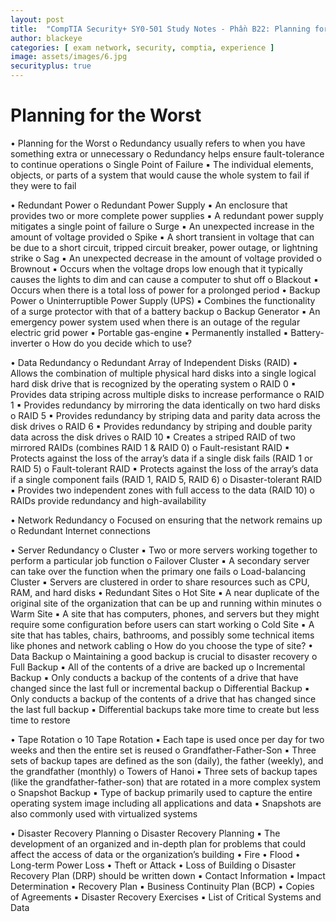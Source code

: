 ```yaml
---
layout: post
title:  "CompTIA Security+ SY0-501 Study Notes - Phần B22: Planning for the Worst"
author: blackeye
categories: [ exam network, security, comptia, experience ]
image: assets/images/6.jpg
securityplus: true
---
```


# Planning for the Worst
• Planning for the Worst
    o Redundancy usually refers to when you have something extra or unnecessary
    o Redundancy helps ensure fault-tolerance to continue operations
    o Single Point of Failure
        ▪ The individual elements, objects, or parts of a system that would cause
        the whole system to fail if they were to fail

• Redundant Power
    o Redundant Power Supply
        ▪ An enclosure that provides two or more complete power supplies
        ▪ A redundant power supply mitigates a single point of failure
    o Surge
        ▪ An unexpected increase in the amount of voltage provided
    o Spike
        ▪ A short transient in voltage that can be due to a short circuit, tripped
        circuit breaker, power outage, or lightning strike
    o Sag
        ▪ An unexpected decrease in the amount of voltage provided
    o Brownout
        ▪ Occurs when the voltage drops low enough that it typically causes the
        lights to dim and can cause a computer to shut off
    o Blackout
        ▪ Occurs when there is a total loss of power for a prolonged period
        • Backup Power
    o Uninterruptible Power Supply (UPS)
        ▪ Combines the functionality of a surge protector with that of a battery
        backup
    o Backup Generator
        ▪ An emergency power system used when there is an outage of the regular electric grid power
        ▪ Portable gas-engine
        ▪ Permanently installed
        ▪ Battery-inverter
    o How do you decide which to use?

• Data Redundancy
    o Redundant Array of Independent Disks (RAID)
        ▪ Allows the combination of multiple physical hard disks into a single logical
        hard disk drive that is recognized by the operating system
    o RAID 0
        ▪ Provides data striping across multiple disks to increase performance
    o RAID 1
        ▪ Provides redundancy by mirroring the data identically on two hard disks
    o RAID 5
        ▪ Provides redundancy by striping data and parity data across the disk
        drives
    o RAID 6
        ▪ Provides redundancy by striping and double parity data across the disk
        drives
    o RAID 10
        ▪ Creates a striped RAID of two mirrored RAIDs (combines RAID 1 & RAID 0)
    o Fault-resistant RAID
        ▪ Protects against the loss of the array’s data if a single disk fails (RAID 1 or
        RAID 5)
    o Fault-tolerant RAID
        ▪ Protects against the loss of the array’s data if a single component fails
        (RAID 1, RAID 5, RAID 6)
    o Disaster-tolerant RAID
        ▪ Provides two independent zones with full access to the data (RAID 10)
    o RAIDs provide redundancy and high-availability

• Network Redundancy
    o Focused on ensuring that the network remains up
    o Redundant Internet connections

• Server Redundancy
    o Cluster
        ▪ Two or more servers working together to perform a particular job
        function
    o Failover Cluster
        ▪ A secondary server can take over the function when the primary one fails
    o Load-balancing Cluster
        ▪ Servers are clustered in order to share resources such as CPU, RAM, and
        hard disks
• Redundant Sites
    o Hot Site
        ▪ A near duplicate of the original site of the organization that can be up
        and running within minutes
    o Warm Site
        ▪ A site that has computers, phones, and servers but they might require
        some configuration before users can start working
    o Cold Site
        ▪ A site that has tables, chairs, bathrooms, and possibly some technical
        items like phones and network cabling
    o How do you choose the type of site?
• Data Backup
    o Maintaining a good backup is crucial to disaster recovery
    o Full Backup
        ▪ All of the contents of a drive are backed up
    o Incremental Backup
        ▪ Only conducts a backup of the contents of a drive that have changed
since the last full or incremental backup
    o Differential Backup
        ▪ Only conducts a backup of the contents of a drive that has changed since
        the last full backup
        ▪ Differential backups take more time to create but less time to restore

• Tape Rotation
    o 10 Tape Rotation
        ▪ Each tape is used once per day for two weeks and then the entire set is
        reused
    o Grandfather-Father-Son
        ▪ Three sets of backup tapes are defined as the son (daily), the father
        (weekly), and the grandfather (monthly)
    o Towers of Hanoi
        ▪ Three sets of backup tapes (like the grandfather-father-son) that are
        rotated in a more complex system
    o Snapshot Backup
        ▪ Type of backup primarily used to capture the entire operating system
        image including all applications and data
        ▪ Snapshots are also commonly used with virtualized systems

• Disaster Recovery Planning
    o Disaster Recovery Planning
        ▪ The development of an organized and in-depth plan for problems that
        could affect the access of data or the organization’s building
            • Fire
            • Flood
            • Long-term Power Loss
            • Theft or Attack
            • Loss of Building
    o Disaster Recovery Plan (DRP) should be written down
        ▪ Contact Information
        ▪ Impact Determination
        ▪ Recovery Plan
        ▪ Business Continuity Plan (BCP)
        ▪ Copies of Agreements
        ▪ Disaster Recovery Exercises
        ▪ List of Critical Systems and Data